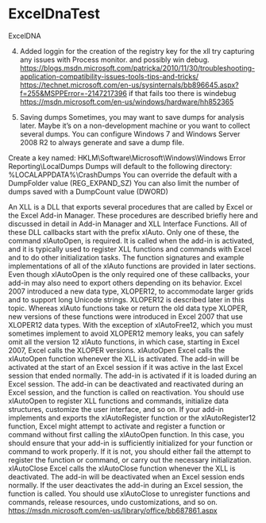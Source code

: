 # ExcelDnaTest
ExcelDNA


4. Added loggin for the creation of the registry key for the xll
   try capturing any issues with Process monitor. 
	and possibly win debug. 
	https://blogs.msdn.microsoft.com/patricka/2010/11/30/troubleshooting-application-compatibility-issues-tools-tips-and-tricks/
	https://technet.microsoft.com/en-us/sysinternals/bb896645.aspx?f=255&MSPPError=-2147217396
	if that fails too there is windebug
	https://msdn.microsoft.com/en-us/windows/hardware/hh852365


5. Saving dumps
Sometimes, you may want to save dumps for analysis later.  Maybe it’s on a non-development machine or you want to collect several dumps. You can configure Windows 7 and Windows Server 2008 R2 to always generate and save a dump file.

Create a key named: HKLM\Software\Microsoft\Windows\Windows Error Reporting\LocalDumps
Dumps will default to the following directory: %LOCALAPPDATA%\CrashDumps
You can override the default with a DumpFolder value (REG_EXPAND_SZ)
You can also limit the number of dumps saved with a DumpCount value (DWORD)

An XLL is a DLL that exports several procedures that are called by Excel or the Excel Add-in Manager. These procedures are described briefly here and discussed in detail in Add-in Manager and XLL Interface Functions. All of these DLL callbacks start with the prefix xlAuto. Only one of these, the command xlAutoOpen, is required. It is called when the add-in is activated, and it is typically used to register XLL functions and commands with Excel and to do other initialization tasks. The function signatures and example implementations of all of the xlAuto functions are provided in later sections.
Even though xlAutoOpen is the only required one of these callbacks, your add-in may also need to export others depending on its behavior.
Excel 2007 introduced a new data type, XLOPER12, to accommodate larger grids and to support long Unicode strings. XLOPER12 is described later in this topic. Whereas xlAuto functions take or return the old data type XLOPER, new versions of these functions were introduced in Excel 2007 that use XLOPER12 data types. With the exception of xlAutoFree12, which you must sometimes implement to avoid XLOPER12 memory leaks, you can safely omit all the version 12 xlAuto functions, in which case, starting in Excel 2007, Excel calls the XLOPER versions.
xlAutoOpen
Excel calls the xlAutoOpen function whenever the XLL is activated. The add-in will be activated at the start of an Excel session if it was active in the last Excel session that ended normally. The add-in is activated if it is loaded during an Excel session. The add-in can be deactivated and reactivated during an Excel session, and the function is called on reactivation.
You should use xlAutoOpen to register XLL functions and commands, initialize data structures, customize the user interface, and so on.
If your add-in implements and exports the xlAutoRegister function or the xlAutoRegister12 function, Excel might attempt to activate and register a function or command without first calling the xlAutoOpen function. In this case, you should ensure that your add-in is sufficiently initialized for your function or command to work properly. If it is not, you should either fail the attempt to register the function or command, or carry out the necessary initialization.
xlAutoClose
Excel calls the xlAutoClose function whenever the XLL is deactivated. The add-in will be deactivated when an Excel session ends normally. If the user deactivates the add-in during an Excel session, the function is called.
You should use xlAutoClose to unregister functions and commands, release resources, undo customizations, and so on.
https://msdn.microsoft.com/en-us/library/office/bb687861.aspx

